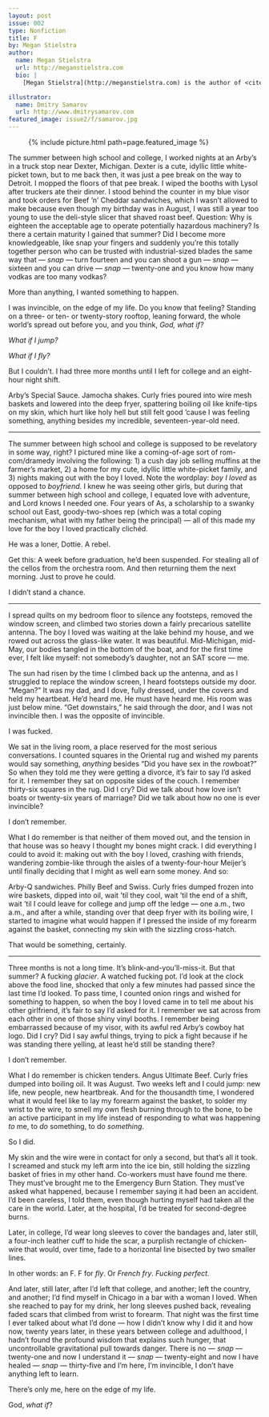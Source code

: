 ```yaml
---
layout: post
issue: 002
type: Nonfiction
title: F
by: Megan Stielstra
author:
  name: Megan Stielstra
  url: http://meganstielstra.com
  bio: |
    [Megan Stielstra](http://meganstielstra.com) is the author of <cite>Once I Was Cool</cite>, a collection of essays. Her work appears in <cite>The Best American Essays 2013</cite>, <cite>Poets & Writers</cite>, <cite>The Rumpus</cite>, and elsewhere, and her story collection, <cite>Everyone Remain Calm</cite>, was a Chicago Tribune Favorite of 2011. She’s the Literary Director of the 2nd Story storytelling series and teaches creative writing at Columbia College Chicago.

illustrator:
  name: Dmitry Samarov
  url: http://www.dmitrysamarov.com
featured_image: issue2/f/samarov.jpg
---
```


<figure class="right">
  {% include picture.html path=page.featured_image %}
</figure>

The summer between high school and college, I worked nights at an Arby’s in a truck stop near Dexter, Michigan. Dexter is a cute, idyllic little white-picket town, but to me back then, it was just a pee break on the way to Detroit. I mopped the floors of that pee break. I wiped the booths with Lysol after truckers ate their dinner. I stood behind the counter in my blue visor and took orders for Beef ’n’ Cheddar sandwiches, which I wasn’t allowed to make because even though my birthday was in August, I was still a year too young to use the deli-style slicer that shaved roast beef. Question: Why is eighteen the acceptable age to operate potentially hazardous machinery? Is there a certain maturity I gained that summer? Did I become more knowledgeable, like snap your fingers and suddenly you’re this totally together person who can be trusted with industrial-sized blades the same way that — <em>snap</em> — turn fourteen and you can shoot a gun — <em>snap</em> — sixteen and you can drive — <em>snap</em> — twenty-one and you know how many vodkas are too many vodkas? 

More than anything, I wanted something to happen. 

I was invincible, on the edge of my life. Do you know that feeling? Standing on a three- or ten- or twenty-story rooftop, leaning forward, the whole world’s spread out before you, and you think, <i>God, what if?</i> 

<i>What if I jump?</i> 

<i>What if I fly?</i>
	
But I couldn’t. I had three more months until I left for college and an eight-hour night shift.

Arby’s Special Sauce. Jamocha shakes. Curly fries poured into wire mesh baskets and lowered into the deep fryer, spattering boiling oil like knife-tips on my skin, which hurt like holy hell but still felt good ’cause I was feeling something, anything besides my incredible, seventeen-year-old need.

***

The summer between high school and college is supposed to be revelatory in some way, right? I pictured mine like a coming-of-age sort of rom-com/dramedy involving the following: 1) a cush day job selling muffins at the farmer’s market, 2) a home for my cute, idyllic little white-picket family, and 3) nights making out with the boy I loved. Note the wordplay: <em>boy I loved</em> as opposed to <em>boyfriend</em>. I knew he was seeing other girls, but during that summer between high school and college, I equated love with adventure, and Lord knows I needed one. Four years of As, a scholarship to a swanky school out East, goody-two-shoes rep (which was a total coping mechanism, what with my father being the principal) — all of this made my love for the boy I loved practically clichéd.

He was a loner, Dottie. A rebel.

Get this: A week before graduation, he’d been suspended. For stealing all of the cellos from the orchestra room. And then returning them the next morning. Just to prove he could.
	
I didn’t stand a chance.

***

I spread quilts on my bedroom floor to silence any footsteps, removed the window screen, and climbed two stories down a fairly precarious satellite antenna. The boy I loved was waiting at the lake behind my house, and we rowed out across the glass-like water. It was beautiful. Mid-Michigan, mid-May, our bodies tangled in the bottom of the boat, and for the first time ever, I felt like myself: not somebody’s daughter, not an SAT score — me. 

The sun had risen by the time I climbed back up the antenna, and as I struggled to replace the window screen, I heard footsteps outside my door. “Megan?” It was my dad, and I dove, fully dressed, under the covers and held my heartbeat. He’d heard me. He must have heard me. His room was just below mine. “Get downstairs,” he said through the door, and I was not invincible then. I was the opposite of invincible.

I was fucked.

We sat in the living room, a place reserved for the most serious conversations. I counted squares in the Oriental rug and wished my parents would say something, <em>anything</em> besides “Did you have sex in the <em>row</em>boat?” So when they told me they were getting a divorce, it’s fair to say I’d asked for it. I remember they sat on opposite sides of the couch. I remember thirty-six squares in the rug. Did I cry? Did we talk about how love isn’t boats or twenty-six years of marriage? Did we talk about how no one is ever invincible?

I don’t remember.

What I do remember is that neither of them moved out, and the tension in that house was so heavy I thought my bones might crack. I did everything I could to avoid it: making out with the boy I loved, crashing with friends, wandering zombie-like through the aisles of a twenty-four-hour Meijer’s until finally deciding that I might as well earn some money. And so:

Arby-Q sandwiches. Philly Beef and Swiss. Curly fries dumped frozen into wire baskets, dipped into oil, wait ’til they cool, wait ’til the end of a shift, wait ’til I could leave for college and jump off the ledge — one a.m., two a.m., and after a while, standing over that deep fryer with its boiling wire, I started to imagine what would happen if I pressed the inside of my forearm against the basket, connecting my skin with the sizzling cross-hatch.
	
That would be something, certainly.

***

Three months is not a long time. It’s blink-and-you’ll-miss-it. But that summer? A fucking <em>glacier</em>. A watched fucking pot. I’d look at the clock above the food line, shocked that only a few minutes had passed since the last time I’d looked. To pass time, I counted onion rings and wished for something to happen, so when the boy I loved came in to tell me about his other girlfriend, it’s fair to say I’d asked for it. I remember we sat across from each other in one of those shiny vinyl booths. I remember being embarrassed because of my visor, with its awful red Arby’s cowboy hat logo. Did I cry? Did I say awful things, trying to pick a fight because if he was standing there yelling, at least he’d still be standing there?

I don’t remember.

What I do remember is chicken tenders. Angus Ultimate Beef. Curly fries dumped into boiling oil. It was August. Two weeks left and I could jump: new life, new people, new heartbreak. And for the thousandth time, I wondered what it would feel like to lay my forearm against the basket, to solder my wrist to the wire, to smell my own flesh burning through to the bone, to be an active participant in my life instead of responding to what was happening <em>to</em> me, to <em>do</em> something, to do <em>something</em>.

So I did.

My skin and the wire were in contact for only a second, but that’s all it took. I screamed and stuck my left arm into the ice bin, still holding the sizzling basket of fries in my other hand. Co-workers must have found me there. They must’ve brought me to the Emergency Burn Station. They must’ve asked what happened, because I remember saying it had been an accident. I’d been careless, I told them, even though hurting myself had taken all the care in the world.
Later, at the hospital, I’d be treated for second-degree burns.

Later, in college, I’d wear long sleeves to cover the bandages and, later still, a four-inch leather cuff to hide the scar, a purplish rectangle of chicken-wire that would, over time, fade to a horizontal line bisected by two smaller lines.

In other words: an F. F for <em>fly</em>. Or <em>French fry</em>. <em>Fucking perfect.</em>

And later, still later, after I’d left that college, and another; left the country, and another; I’d find myself in Chicago in a bar with a woman I loved. When she reached to pay for my drink, her long sleeves pushed back, revealing faded scars that climbed from wrist to forearm. That night was the first time I ever talked about what I’d done — how I didn’t know why I did it and how now, twenty years later, in these years between college and adulthood, I hadn’t found the profound wisdom that explains such hunger, that uncontrollable gravitational pull towards danger. There is no — <em>snap</em> — twenty-one and now I understand it — <em>snap</em> — twenty-eight and now I have healed — <em>snap</em> — thirty-five and I’m here, I’m invincible, I don’t have anything left to learn.

There’s only me, here on the edge of my life.

God, <i>what if</i>?
